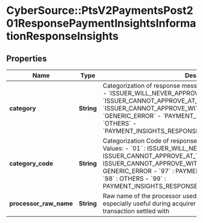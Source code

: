 # CyberSource::PtsV2PaymentsPost201ResponsePaymentInsightsInformationResponseInsights

## Properties
Name | Type | Description | Notes
------------ | ------------- | ------------- | -------------
**category** | **String** | Categorization of response message from processor  Possible Values: - &#x60;ISSUER_WILL_NEVER_APPROVE&#x60; - &#x60;ISSUER_CANNOT_APPROVE_AT_THIS_TIME&#x60; - &#x60;ISSUER_CANNOT_APPROVE_WITH_THESE_DETAILS&#x60; - &#x60;GENERIC_ERROR&#x60; - &#x60;PAYMENT_INSIGHTS_INTERNAL_ERROR&#x60; - &#x60;OTHERS&#x60; - &#x60;PAYMENT_INSIGHTS_RESPONSE_CATEGORY_MATCH_NOT_FOUND&#x60;  | [optional] 
**category_code** | **String** | Categorization Code of response message from processor  Possible Values: - &#x60;01&#x60; : ISSUER_WILL_NEVER_APPROVE - &#x60;02&#x60; : ISSUER_CANNOT_APPROVE_AT_THIS_TIME - &#x60;03&#x60; : ISSUER_CANNOT_APPROVE_WITH_THESE_DETAILS - &#x60;04&#x60; : GENERIC_ERROR - &#x60;97&#x60; : PAYMENT_INSIGHTS_INTERNAL_ERROR - &#x60;98&#x60; : OTHERS - &#x60;99&#x60; : PAYMENT_INSIGHTS_RESPONSE_CATEGORY_MATCH_NOT_FOUND  | [optional] 
**processor_raw_name** | **String** | Raw name of the processor used for the transaction processing, especially useful during acquirer swing to see which processor transaction settled with  | [optional] 


